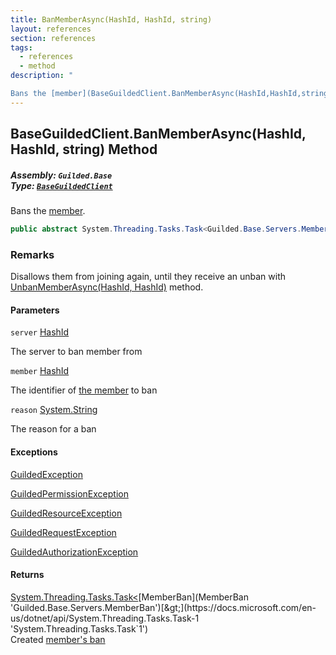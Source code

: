 ```yaml
---
title: BanMemberAsync(HashId, HashId, string)
layout: references
section: references
tags:
  - references
  - method
description: "

Bans the [member](BaseGuildedClient.BanMemberAsync(HashId,HashId,string)#Guilded.Base.BaseGuildedClient.BanMemberAsync(Guilded.Base.HashId,Guilded.Base.HashId,string).member 'Guilded.Base.BaseGuildedClient.BanMemberAsync(Guilded.Base.HashId, Guilded.Base.HashId, string).member')."
---
```


## BaseGuildedClient.BanMemberAsync(HashId, HashId, string) Method
##### **Assembly:** `Guilded.Base`<br/>**Type:** [`BaseGuildedClient`](BaseGuildedClient 'Guilded.Base.BaseGuildedClient')

Bans the [member](BaseGuildedClient.BanMemberAsync(HashId,HashId,string)#Guilded.Base.BaseGuildedClient.BanMemberAsync(Guilded.Base.HashId,Guilded.Base.HashId,string).member 'Guilded.Base.BaseGuildedClient.BanMemberAsync(Guilded.Base.HashId, Guilded.Base.HashId, string).member').

```csharp
public abstract System.Threading.Tasks.Task<Guilded.Base.Servers.MemberBan> BanMemberAsync(Guilded.Base.HashId server, Guilded.Base.HashId member, string? reason=null);
```

### Remarks
  
Disallows them from joining again, until they receive an unban with [UnbanMemberAsync(HashId, HashId)](BaseGuildedClient.UnbanMemberAsync(HashId,HashId) 'Guilded.Base.BaseGuildedClient.UnbanMemberAsync(Guilded.Base.HashId, Guilded.Base.HashId)') method.
#### Parameters

<a name='Guilded.Base.BaseGuildedClient.BanMemberAsync(Guilded.Base.HashId,Guilded.Base.HashId,string).server'></a>

`server` [HashId](HashId 'Guilded.Base.HashId')

The server to ban member from

<a name='Guilded.Base.BaseGuildedClient.BanMemberAsync(Guilded.Base.HashId,Guilded.Base.HashId,string).member'></a>

`member` [HashId](HashId 'Guilded.Base.HashId')

The identifier of [the member](Member 'Guilded.Base.Servers.Member') to ban

<a name='Guilded.Base.BaseGuildedClient.BanMemberAsync(Guilded.Base.HashId,Guilded.Base.HashId,string).reason'></a>

`reason` [System.String](https://docs.microsoft.com/en-us/dotnet/api/System.String 'System.String')

The reason for a ban

#### Exceptions

[GuildedException](GuildedException 'Guilded.Base.GuildedException')

[GuildedPermissionException](GuildedPermissionException 'Guilded.Base.GuildedPermissionException')

[GuildedResourceException](GuildedResourceException 'Guilded.Base.GuildedResourceException')

[GuildedRequestException](GuildedRequestException 'Guilded.Base.GuildedRequestException')

[GuildedAuthorizationException](GuildedAuthorizationException 'Guilded.Base.GuildedAuthorizationException')

#### Returns
[System.Threading.Tasks.Task&lt;](https://docs.microsoft.com/en-us/dotnet/api/System.Threading.Tasks.Task-1 'System.Threading.Tasks.Task`1')[MemberBan](MemberBan 'Guilded.Base.Servers.MemberBan')[&gt;](https://docs.microsoft.com/en-us/dotnet/api/System.Threading.Tasks.Task-1 'System.Threading.Tasks.Task`1')  
Created [member's ban](MemberBan 'Guilded.Base.Servers.MemberBan')